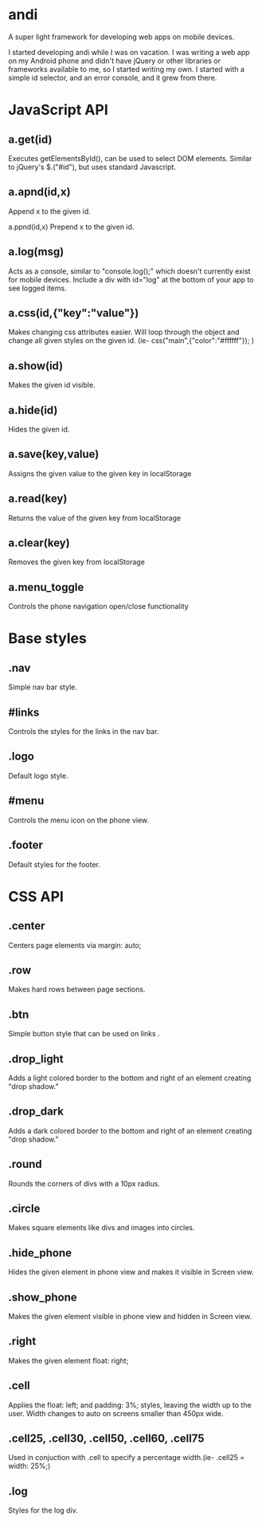 andi
====

A super light framework for developing web apps on mobile devices.

I started developing andi while I was on vacation. I was writing a web app on my Android phone and didn't have jQuery or other libraries or frameworks available to me, so I started writing my own. I started with a simple id selector, and an error console, and it grew from there.

JavaScript API
====

a.get(id)
----
Executes getElementsById(), can be used to select DOM elements. Similar to jQuery's $.("#id"), but uses standard Javascript.

a.apnd(id,x)
----
Append x to the given id.

a.ppnd(id,x)
Prepend x to the given id.

a.log(msg)
----
Acts as a console, similar to "console.log();" which doesn't currently exist for mobile devices. Include a div with id="log" at the bottom of your app to see logged items.

a.css(id,{"key":"value"})
----
Makes changing css attributes easier. Will loop through the object and change all given styles on the given id. (ie- css("main",{"color":"#ffffff"}); )

a.show(id)
----
Makes the given id visible.

a.hide(id)
----
Hides the given id.

a.save(key,value)
----
Assigns the given value to the given key in localStorage

a.read(key)
----
Returns the value of the given key from localStorage

a.clear(key)
----
Removes the given key from localStorage

a.menu_toggle
----
Controls the phone navigation open/close functionality

Base styles
====

.nav
----
Simple nav bar style.

#links
----
Controls the styles for the links in the nav bar.

.logo
----
Default logo style.

#menu
----
Controls the menu icon on the phone view.

.footer
----
Default styles for the footer.

CSS API
====

.center
----
Centers page elements via margin: auto;

.row
----
Makes hard rows between page sections.

.btn
----
Simple button style that can be used on links <a href="" class="btn"></a>.

.drop_light
----
Adds a light colored border to the bottom and right of an element creating "drop shadow."

.drop_dark
----
Adds a dark colored border to the bottom and right of an element creating "drop shadow."

.round
----
Rounds the corners of divs with a 10px radius.

.circle
----
Makes square elements like divs and images into circles.

.hide_phone
----
Hides the given element in phone view and makes it visible in Screen view.

.show_phone
----
Makes the given element visible in phone view and hidden in Screen view.

.right
----
Makes the given element float: right;

.cell
----
Applies the float: left; and padding: 3%; styles, leaving the width up to the user. Width changes to auto on screens smaller than 450px wide.

.cell25, .cell30, .cell50, .cell60, .cell75
----
Used in conjuction with .cell to specify a percentage width.(ie- .cell25 = width: 25%;)

.log
----
Styles for the log div.

